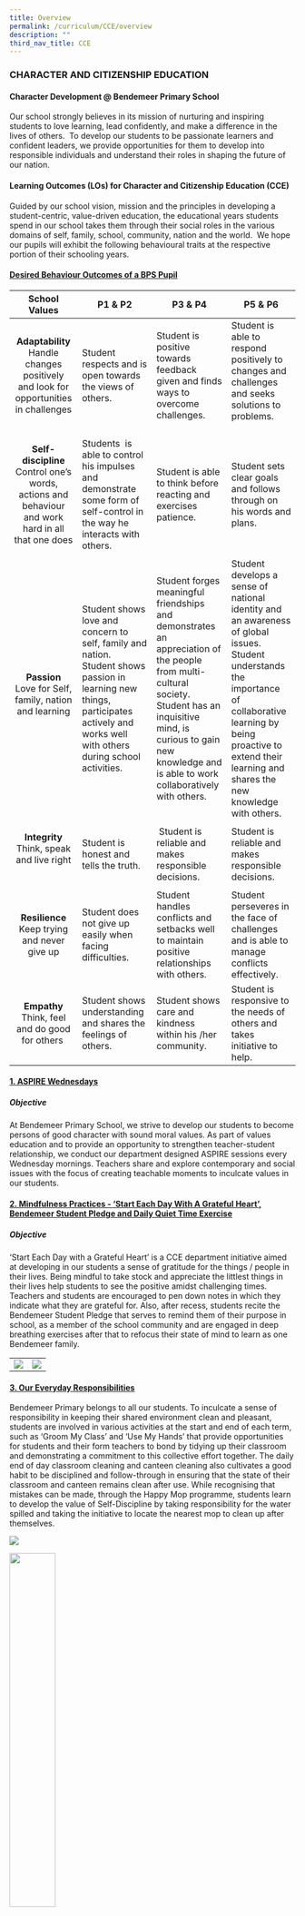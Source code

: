 ```yaml
---
title: Overview
permalink: /curriculum/CCE/overview
description: ""
third_nav_title: CCE
---
```

### CHARACTER AND CITIZENSHIP EDUCATION

#### Character Development @ Bendemeer Primary School

Our school strongly believes in its mission of nurturing and inspiring students to love learning, lead confidently, and make a difference in the lives of others.  To develop our students to be passionate learners and confident leaders, we provide opportunities for them to develop into responsible individuals and understand their roles in shaping the future of our nation. 

#### Learning Outcomes (LOs) for Character and Citizenship Education (CCE)  

Guided by our school vision, mission and the principles in developing a student-centric, value-driven education, the educational years students spend in our school takes them through their social roles in the various domains of self, family, school, community, nation and the world.  We hope our pupils will exhibit the following behavioural traits at the respective portion of their schooling years.

  

#### <u>Desired Behaviour Outcomes of a BPS Pupil</u>

| School Values | P1 & P2 | P3 & P4 | P5 & P6 |
| --- | --- | --- | --- |
| <p align="center">**Adaptability** <br> Handle changes positively and look for opportunities in challenges | Student respects and is open towards the views of others. | Student is positive towards feedback given and finds ways to overcome challenges. | Student is able to respond positively to changes and challenges and seeks solutions to problems.  </p> |
| <p align="center">**Self-discipline** <br> Control one’s words, actions and behaviour and work hard in all that one does </p>| Students  is able to control his impulses and demonstrate some form of self-control in the way he interacts with others. | Student is able to think before reacting and exercises patience.  | Student sets clear goals and follows through on his words and plans. |
|  <p align="center">**Passion**  <br> Love for Self, family, nation and learning </p> | Student shows love and concern to self, family and nation. <br> Student shows passion in learning new things, participates actively and works well with others during school activities.  | Student forges meaningful friendships and demonstrates an appreciation of the people from multi-cultural society. <br>Student has an inquisitive mind, is curious to gain new knowledge and is able to work collaboratively with others.    | Student develops a sense of national identity and an awareness of global issues. <br> Student understands the importance of collaborative learning by being proactive to extend their learning and shares the new knowledge with others.    |
| <p align="center">**Integrity** <br>Think, speak and live right</p>  | Student is honest and tells the truth. |  Student is reliable and makes responsible decisions. | Student is reliable and makes responsible decisions.  |
| <p align="center">**Resilience**  <br>Keep trying and never give up </p> | Student does not give up easily when facing difficulties.  | Student handles conflicts and setbacks well to maintain positive relationships with others. | Student perseveres in the face of challenges and is able to manage conflicts effectively.  |
| <p align="center">**Empathy**<br> Think, feel and do good for others </p> | Student shows understanding and shares the feelings of others.    | Student shows care and kindness within his /her community.    | Student is responsive to the needs of others and takes initiative to help.   |

#### <u>1. ASPIRE Wednesdays</u>

##### Objective

At Bendemeer Primary School, we strive to develop our students to become persons of good character with sound moral values. As part of values education and to provide an opportunity to strengthen teacher-student relationship, we conduct our department designed ASPIRE sessions every Wednesday mornings. Teachers share and explore contemporary and social issues with the focus of creating teachable moments to inculcate values in our students.

#### <u>2. Mindfulness Practices - ‘Start Each Day With A Grateful Heart’, Bendemeer Student Pledge and Daily Quiet Time Exercise</u>

##### Objective

‘Start Each Day with a Grateful Heart’ is a CCE department initiative aimed at developing in our students a sense of gratitude for the things / people in their lives. Being mindful to take stock and appreciate the littlest things in their lives help students to see the positive amidst challenging times. Teachers and students are encouraged to pen down notes in which they indicate what they are grateful for. Also, after recess, students recite the Bendemeer Student Pledge that serves to remind them of their purpose in school, as a member of the school community and are engaged in deep breathing exercises after that to refocus their state of mind to learn as one Bendemeer family. 
<table>
	<tr>
		<td width="50%">
			<img src="/images/1%20(8).jpg"/>
		</td>
		<td width="50%">
			<img src="/images/2%20(9).jpg"/>
		</td>
	</tr>
</table>

#### <u>3. Our Everyday Responsibilities</u>

Bendemeer Primary belongs to all our students. To inculcate a sense of responsibility in keeping their shared environment clean and pleasant, students are involved in various activities at the start and end of each term, such as ‘Groom My Class’ and ‘Use My Hands’ that provide opportunities for students and their form teachers to bond by tidying up their classroom and demonstrating a commitment to this collective effort together. The daily end of day classroom cleaning and canteen cleaning also cultivates a good habit to be disciplined and follow-through in ensuring that the state of their classroom and canteen remains clean after use. While recognising that mistakes can be made, through the Happy Mop programme, students learn to develop the value of Self-Discipline by taking responsibility for the water spilled and taking the initiative to locate the nearest mop to clean up after themselves.

![](/images/1%20(7).jpg)

<img src="/images/2%20(8).jpg" style="width:40%"/>

#### <u>4. Be like BEN</u>

##### Objective

To create an immersive environment whereby students can be reminded of how they could emulate the school mascot, Ben, in exhibiting the school ASPIRE values.

<table>
	<tr>
		<td width="50%">
			<img src="/images/3%20(6).jpg"/>
		</td>
		<td>
			<img src="/images/4%20(6).jpg"/>
		</td>
	</tr>
</table>
 
 #### <u>5. Enhanced CCE lessons (ECCE) Lower Primary</u>

As the name suggests, ECCE lessons aim to enhance the character development of our students in our school ASPIRE values and CCE R<sup>3</sup>ICH values (Responsibility, Respect, Resilience, Integrity, Care and Harmony). ECCE lessons differ from the usual CCE curriculum in that the lessons are conducted by form teachers and this provides opportunity for the form teacher to strengthen teacher-student relation and peer support relations. The lessons are designed and customised to meet the needs of the students and explicitly integrate school values into it. 

  

#### <u>6. Sustaining Toilets As Restrooms (STAR)</u>

##### Objective

1) To educate our students and all stakeholders of the school in embracing a quality restroom culture. 

2) To provide opportunity for students to be responsible by practicing proper restroom habits and to be gracious in adopting the restrooms.

##### Activities:

Our Primary 4 CCE (EL) students were appointed as P4 star ambassadors (SUSTAINING TOILETS AS RESTROOMS (STAR) and scheduled on a duty roster to carry out daily inspections of the washrooms. Students were briefed and educated by their CCE teacher on the learning objectives of the programme and their roles and responsibilities as star ambassadors. At the end of the programme, our students were educated

(1) on the positive and negative impact their actions have in building a quality restroom culture, <br>
(2) to show care and responsibility to the community by practicing good restroom habits. <br>
(3) to improve the lives of people in the school community.

Every day, students would make their rounds to perform the checks. At the end of each assessment, students submitted their inspection checklist to the teacher-in-charge. In the event of immediate severe problems, students reported their findings or any problems to the Teacher-in-charge.

![](/images/11%20(4).jpg)

We are proud to announce that in 2021, our school has been awarded the Platinum STAR which is awarded to schools for achieving Gold in three consecutive years.